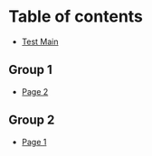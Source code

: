 # Table of contents

* [Test Main](README.md)

## Group 1

* [Page 2](group-1/page-2.md)

## Group 2

* [Page 1](group-2/page-1.md)
